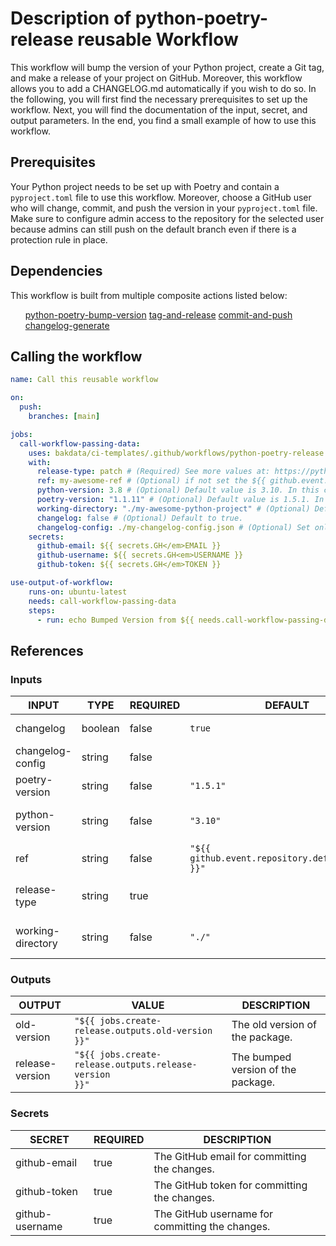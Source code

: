 <h1>Description of python-poetry-release reusable Workflow</h1>

This workflow will bump the version of your Python project, create a Git tag, and make a release of your project on GitHub. Moreover, this workflow allows you to add a CHANGELOG.md automatically if you wish to do so.
In the following, you will first find the necessary prerequisites to set up the workflow. Next, you will find the
documentation of the input, secret, and output parameters. In the end, you find a small example of how to use this
workflow.

<h2>Prerequisites</h2>

Your Python project needs to be set up with Poetry and contain a <code>pyproject.toml</code> file to use this workflow. Moreover,
choose a GitHub user who will change, commit, and push the version in your <code>pyproject.toml</code> file. Make sure to configure
admin access to the repository for the selected user because admins can still push on the default branch even if there
is a protection rule in place.

<h2>Dependencies</h2>

This workflow is built from multiple composite actions listed below:

<ul>
<a href="https://github.com/bakdata/ci-templates/tree/main/actions/python-poetry-bump-version">python-poetry-bump-version</a>
<a href="https://github.com/bakdata/ci-templates/tree/main/actions/tag-and-release">tag-and-release</a>
<a href="https://github.com/bakdata/ci-templates/tree/main/actions/commit-and-push">commit-and-push</a>
<a href="https://github.com/bakdata/ci-templates/tree/main/actions/changelog-generate">changelog-generate</a>
</ul>

<h2>Calling the workflow</h2>

```yaml
name: Call this reusable workflow

on:
  push:
    branches: [main]

jobs:
  call-workflow-passing-data:
    uses: bakdata/ci-templates/.github/workflows/python-poetry-release.yaml@main
    with:
      release-type: patch # (Required) See more values at: https://python-poetry.org/docs/cli/#version
      ref: my-awesome-ref # (Optional) if not set the ${{ github.event.repository.default<em>branch }} will fill the value. In this case the changes will be pushed to my-awesome-ref
      python-version: 3.8 # (Optional) Default value is 3.10. In this case Poetry is installed with Python 3.8
      poetry-version: "1.1.11" # (Optional) Default value is 1.5.1. In this case Poetry version 1.1.11 is installed
      working-directory: "./my-awesome-python-project" # (Optional) Default value is the root directory of your repository. In this case all the files to the given path are published
      changelog: false # (Optional) Default to true.
      changelog-config: ./my-changelog-config.json # (Optional) Set only if changelog is set to true. More information about it here https://github.com/bakdata/ci-templates/tree/main/actions/changelog-generate
    secrets:
      github-email: ${{ secrets.GH</em>EMAIL }}
      github-username: ${{ secrets.GH<em>USERNAME }}
      github-token: ${{ secrets.GH</em>TOKEN }}

use-output-of-workflow:
    runs-on: ubuntu-latest
    needs: call-workflow-passing-data
    steps:
      - run: echo Bumped Version from ${{ needs.call-workflow-passing-data.outputs.old-version }} to ${{ needs.call-workflow-passing-data.outputs.release-version }}
```

<h2>References</h2>

<h3>Inputs</h3>

<!-- AUTO-DOC-INPUT:START - Do not remove or modify this section -->

|       INPUT       |  TYPE   | REQUIRED |                      DEFAULT                      |                                DESCRIPTION                                |
|-------------------|---------|----------|---------------------------------------------------|---------------------------------------------------------------------------|
|     changelog     | boolean |  false   |                      <code>true</code>                       |                       Create changelog for release.                       |
| changelog-config  | string  |  false   |                                                   |                          Changelog config path.                           |
|  poetry-version   | string  |  false   |                     <code>"1.5.1"</code>                     |          The Poetry version to be installed. (Default is 1.5.1)           |
|  python-version   | string  |  false   |                     <code>"3.10"</code>                      |        The Python version for setting up Poetry. (Default is 3.10)        |
|        ref        | string  |  false   | <code>"${{ github.event.repository.default_branch }}"</code> |                 The ref name to checkout the repository.                  |
|   release-type    | string  |   true   |                                                   |  Scope of the release; See: https://python-poetry.org/docs/cli/#version   |
| working-directory | string  |  false   |                      <code>"./"</code>                       | The working directory of your Python package. (Default is root directory) |

<!-- AUTO-DOC-INPUT:END -->

<h3>Outputs</h3>

<!-- AUTO-DOC-OUTPUT:START - Do not remove or modify this section -->

|     OUTPUT      |                         VALUE                          |            DESCRIPTION             |
|-----------------|--------------------------------------------------------|------------------------------------|
|   old-version   |   <code>"${{ jobs.create-release.outputs.old-version }}"</code>   |  The old version of the package.   |
| release-version | <code>"${{ jobs.create-release.outputs.release-version }}"</code> | The bumped version of the package. |

<!-- AUTO-DOC-OUTPUT:END -->

<h3>Secrets</h3>

<!-- AUTO-DOC-SECRETS:START - Do not remove or modify this section -->

|     SECRET      | REQUIRED |                   DESCRIPTION                   |
|-----------------|----------|-------------------------------------------------|
|  github-email   |   true   |  The GitHub email for committing the changes.   |
|  github-token   |   true   |  The GitHub token for committing the changes.   |
| github-username |   true   | The GitHub username for committing the changes. |

<!-- AUTO-DOC-SECRETS:END -->
